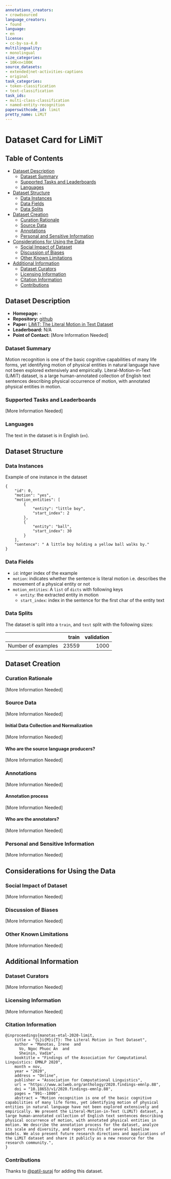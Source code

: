 ```yaml
---
annotations_creators:
- crowdsourced
language_creators:
- found
language:
- en
license:
- cc-by-sa-4.0
multilinguality:
- monolingual
size_categories:
- 10K<n<100K
source_datasets:
- extended|net-activities-captions
- original
task_categories:
- token-classification
- text-classification
task_ids:
- multi-class-classification
- named-entity-recognition
paperswithcode_id: limit
pretty_name: LiMiT
---
```


# Dataset Card for LiMiT

## Table of Contents
- [Dataset Description](#dataset-description)
  - [Dataset Summary](#dataset-summary)
  - [Supported Tasks and Leaderboards](#supported-tasks-and-leaderboards)
  - [Languages](#languages)
- [Dataset Structure](#dataset-structure)
  - [Data Instances](#data-instances)
  - [Data Fields](#data-fields)
  - [Data Splits](#data-splits)
- [Dataset Creation](#dataset-creation)
  - [Curation Rationale](#curation-rationale)
  - [Source Data](#source-data)
  - [Annotations](#annotations)
  - [Personal and Sensitive Information](#personal-and-sensitive-information)
- [Considerations for Using the Data](#considerations-for-using-the-data)
  - [Social Impact of Dataset](#social-impact-of-dataset)
  - [Discussion of Biases](#discussion-of-biases)
  - [Other Known Limitations](#other-known-limitations)
- [Additional Information](#additional-information)
  - [Dataset Curators](#dataset-curators)
  - [Licensing Information](#licensing-information)
  - [Citation Information](#citation-information)
  - [Contributions](#contributions)

## Dataset Description

- **Homepage:** -
- **Repository:** [github](https://github.com/ilmgut/limit_dataset)
- **Paper:** [LiMiT: The Literal Motion in Text Dataset](https://www.aclweb.org/anthology/2020.findings-emnlp.88/)
- **Leaderboard:** N/A
- **Point of Contact:** [More Information Needed]

### Dataset Summary

Motion recognition is one of the basic cognitive capabilities of many life forms, yet identifying
motion of physical entities in natural language have not been explored extensively and empirically.
Literal-Motion-in-Text (LiMiT) dataset, is a large human-annotated collection of English text sentences
describing physical occurrence of motion, with annotated physical entities in motion.

### Supported Tasks and Leaderboards

[More Information Needed]

### Languages

The text in the dataset is in English (`en`).

## Dataset Structure

### Data Instances

Example of one instance in the dataset

```
{
	"id": 0,
	"motion": "yes",
	"motion_entities": [
		{
			"entity": "little boy",
			"start_index": 2
		},
		{
			"entity": "ball",
			"start_index": 30
		}
	],
	"sentence": " A little boy holding a yellow ball walks by."
}
```

### Data Fields

- `id`: intger index of the example
- `motion`:  indicates whether the sentence is literal motion i.e. describes the movement of a physical entity or not
- `motion_entities`: A `list` of `dicts` with following keys
    - `entity`: the extracted entity in motion 
    - `start_index`: index in the sentence for the first char of the entity text

### Data Splits

The dataset is split into a `train`, and `test` split with the following sizes:

|                            | train | validation |
| -----                      |------:|-----------:|
| Number of examples         | 23559 |       1000 |

## Dataset Creation

### Curation Rationale

[More Information Needed]

### Source Data

[More Information Needed]

#### Initial Data Collection and Normalization

[More Information Needed]

#### Who are the source language producers?

[More Information Needed]

### Annotations

[More Information Needed]

#### Annotation process

[More Information Needed]

#### Who are the annotators?

[More Information Needed]

### Personal and Sensitive Information

[More Information Needed]

## Considerations for Using the Data

### Social Impact of Dataset

[More Information Needed]

### Discussion of Biases

[More Information Needed]

### Other Known Limitations

[More Information Needed]

## Additional Information

### Dataset Curators

[More Information Needed]

### Licensing Information

[More Information Needed]

### Citation Information

```
@inproceedings{manotas-etal-2020-limit,
    title = "{L}i{M}i{T}: The Literal Motion in Text Dataset",
    author = "Manotas, Irene  and
      Vo, Ngoc Phuoc An  and
      Sheinin, Vadim",
    booktitle = "Findings of the Association for Computational Linguistics: EMNLP 2020",
    month = nov,
    year = "2020",
    address = "Online",
    publisher = "Association for Computational Linguistics",
    url = "https://www.aclweb.org/anthology/2020.findings-emnlp.88",
    doi = "10.18653/v1/2020.findings-emnlp.88",
    pages = "991--1000",
    abstract = "Motion recognition is one of the basic cognitive capabilities of many life forms, yet identifying motion of physical entities in natural language have not been explored extensively and empirically. We present the Literal-Motion-in-Text (LiMiT) dataset, a large human-annotated collection of English text sentences describing physical occurrence of motion, with annotated physical entities in motion. We describe the annotation process for the dataset, analyze its scale and diversity, and report results of several baseline models. We also present future research directions and applications of the LiMiT dataset and share it publicly as a new resource for the research community.",
}
```

### Contributions

Thanks to [@patil-suraj](https://github.com/patil-suraj) for adding this dataset.
